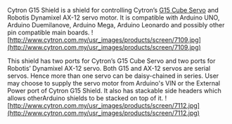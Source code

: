 Cytron G15 Shield is a shield for controlling Cytron’s [G15 Cube Servo](http://www.cytron.com.my/viewProduct.php?pid=NzgIAyY1NzkGDzITKjMRIYYmFZsFAKCVNg2CEuolxkk=) and Robotis Dynamixel AX-12 servo motor. It is compatible with Arduino UNO, Arduino Duemilanove, Arduino Mega, Arduino Leonardo and possibly other pin compatible main boards.
![http://www.cytron.com.my/usr_images/products/screen/7109.jpg](http://www.cytron.com.my/usr_images/products/screen/7109.jpg)

This shield has two ports for Cytron’s G15 Cube Servo and two ports for Robotis’ Dynamixel AX-12 servo. Both G15 and AX-12 servos are serial servos. Hence more than one servo can be daisy-chained in series. User may choose to supply the servo motor from Arduino's VIN or the External Power port of Cytron G15 Shield. It also has stackable side headers which allows otherArduino shields to be stacked on top of it.
![http://www.cytron.com.my/usr_images/products/screen/7112.jpg](http://www.cytron.com.my/usr_images/products/screen/7112.jpg)